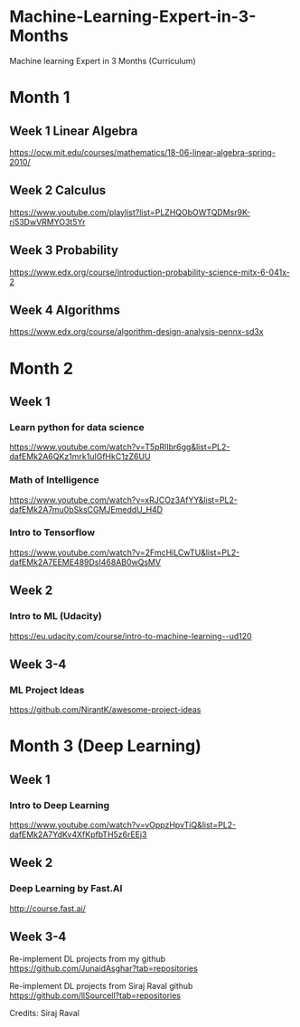 # Machine-Learning-Expert-in-3-Months
Machine learning Expert in 3 Months (Curriculum)

# Month 1
## Week 1 Linear Algebra
https://ocw.mit.edu/courses/mathematics/18-06-linear-algebra-spring-2010/

## Week 2 Calculus
https://www.youtube.com/playlist?list=PLZHQObOWTQDMsr9K-rj53DwVRMYO3t5Yr

## Week 3 Probability
https://www.edx.org/course/introduction-probability-science-mitx-6-041x-2

## Week 4 Algorithms
https://www.edx.org/course/algorithm-design-analysis-pennx-sd3x

# Month 2
## Week 1
### Learn python for data science
https://www.youtube.com/watch?v=T5pRlIbr6gg&list=PL2-dafEMk2A6QKz1mrk1uIGfHkC1zZ6UU

### Math of Intelligence
https://www.youtube.com/watch?v=xRJCOz3AfYY&list=PL2-dafEMk2A7mu0bSksCGMJEmeddU_H4D

### Intro to Tensorflow
https://www.youtube.com/watch?v=2FmcHiLCwTU&list=PL2-dafEMk2A7EEME489DsI468AB0wQsMV

## Week 2
### Intro to ML (Udacity)
https://eu.udacity.com/course/intro-to-machine-learning--ud120

## Week 3-4
### ML Project Ideas
https://github.com/NirantK/awesome-project-ideas

# Month 3 (Deep Learning)
## Week 1
### Intro to Deep Learning
https://www.youtube.com/watch?v=vOppzHpvTiQ&list=PL2-dafEMk2A7YdKv4XfKpfbTH5z6rEEj3

## Week 2
### Deep Learning by Fast.AI
http://course.fast.ai/

## Week 3-4
Re-implement DL projects from my github https://github.com/JunaidAsghar?tab=repositories

Re-implement DL projects from Siraj Raval github https://github.com/llSourcell?tab=repositories

Credits: Siraj Raval
